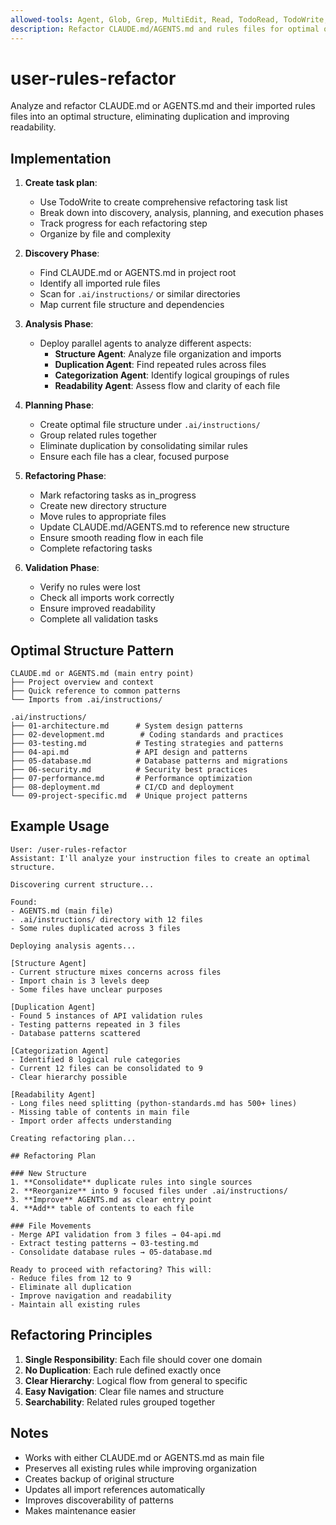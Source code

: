 ```yaml
---
allowed-tools: Agent, Glob, Grep, MultiEdit, Read, TodoRead, TodoWrite, Write
description: Refactor CLAUDE.md/AGENTS.md and rules files for optimal organization
---
```


# user-rules-refactor

Analyze and refactor CLAUDE.md or AGENTS.md and their imported rules files into an optimal structure, eliminating duplication and improving readability.

## Implementation

1. **Create task plan**:
   - Use TodoWrite to create comprehensive refactoring task list
   - Break down into discovery, analysis, planning, and execution phases
   - Track progress for each refactoring step
   - Organize by file and complexity

2. **Discovery Phase**:
   - Find CLAUDE.md or AGENTS.md in project root
   - Identify all imported rule files
   - Scan for `.ai/instructions/` or similar directories
   - Map current file structure and dependencies

3. **Analysis Phase**:
   - Deploy parallel agents to analyze different aspects:
     - **Structure Agent**: Analyze file organization and imports
     - **Duplication Agent**: Find repeated rules across files
     - **Categorization Agent**: Identify logical groupings of rules
     - **Readability Agent**: Assess flow and clarity of each file

4. **Planning Phase**:
   - Create optimal file structure under `.ai/instructions/`
   - Group related rules together
   - Eliminate duplication by consolidating similar rules
   - Ensure each file has a clear, focused purpose

5. **Refactoring Phase**:
   - Mark refactoring tasks as in_progress
   - Create new directory structure
   - Move rules to appropriate files
   - Update CLAUDE.md/AGENTS.md to reference new structure
   - Ensure smooth reading flow in each file
   - Complete refactoring tasks

6. **Validation Phase**:
   - Verify no rules were lost
   - Check all imports work correctly
   - Ensure improved readability
   - Complete all validation tasks

## Optimal Structure Pattern

```text
CLAUDE.md or AGENTS.md (main entry point)
├── Project overview and context
├── Quick reference to common patterns
└── Imports from .ai/instructions/

.ai/instructions/
├── 01-architecture.md      # System design patterns
├── 02-development.md        # Coding standards and practices
├── 03-testing.md           # Testing strategies and patterns
├── 04-api.md               # API design and patterns
├── 05-database.md          # Database patterns and migrations
├── 06-security.md          # Security best practices
├── 07-performance.md       # Performance optimization
├── 08-deployment.md        # CI/CD and deployment
└── 09-project-specific.md  # Unique project patterns
```

## Example Usage

```text
User: /user-rules-refactor
Assistant: I'll analyze your instruction files to create an optimal structure.

Discovering current structure...

Found:
- AGENTS.md (main file)
- .ai/instructions/ directory with 12 files
- Some rules duplicated across 3 files

Deploying analysis agents...

[Structure Agent]
- Current structure mixes concerns across files
- Import chain is 3 levels deep
- Some files have unclear purposes

[Duplication Agent]
- Found 5 instances of API validation rules
- Testing patterns repeated in 3 files
- Database patterns scattered

[Categorization Agent]
- Identified 8 logical rule categories
- Current 12 files can be consolidated to 9
- Clear hierarchy possible

[Readability Agent]
- Long files need splitting (python-standards.md has 500+ lines)
- Missing table of contents in main file
- Import order affects understanding

Creating refactoring plan...

## Refactoring Plan

### New Structure
1. **Consolidate** duplicate rules into single sources
2. **Reorganize** into 9 focused files under .ai/instructions/
3. **Improve** AGENTS.md as clear entry point
4. **Add** table of contents to each file

### File Movements
- Merge API validation from 3 files → 04-api.md
- Extract testing patterns → 03-testing.md
- Consolidate database rules → 05-database.md

Ready to proceed with refactoring? This will:
- Reduce files from 12 to 9
- Eliminate all duplication
- Improve navigation and readability
- Maintain all existing rules
```

## Refactoring Principles

1. **Single Responsibility**: Each file should cover one domain
2. **No Duplication**: Each rule defined exactly once
3. **Clear Hierarchy**: Logical flow from general to specific
4. **Easy Navigation**: Clear file names and structure
5. **Searchability**: Related rules grouped together

## Notes

- Works with either CLAUDE.md or AGENTS.md as main file
- Preserves all existing rules while improving organization
- Creates backup of original structure
- Updates all import references automatically
- Improves discoverability of patterns
- Makes maintenance easier
